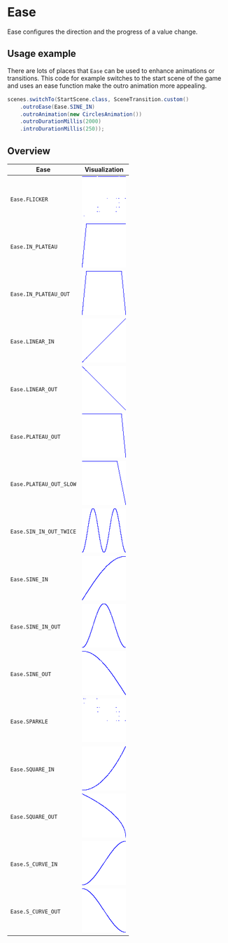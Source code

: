 # Ease

Ease configures the direction and the progress of a value change.

## Usage example

There are lots of places that `Ease` can be used to enhance animations or transitions.
This code for example switches to the start scene of the game and uses an ease function make the outro animation more appealing.

``` java
scenes.switchTo(StartScene.class, SceneTransition.custom()
    .outroEase(Ease.SINE_IN)
    .outroAnimation(new CirclesAnimation())
    .outroDurationMillis(2000)
    .introDurationMillis(250));
```

## Overview

| Ease                    | Visualization                             |
|-------------------------|-------------------------------------------|
| `Ease.FLICKER`          | ![FLICKER](FLICKER.png)                   |
| `Ease.IN_PLATEAU`       | ![IN_PLATEAU](IN_PLATEAU.png)             |
| `Ease.IN_PLATEAU_OUT`   | ![IN_PLATEAU_OUT](IN_PLATEAU_OUT.png)     |
| `Ease.LINEAR_IN`        | ![LINEAR_IN](LINEAR_IN.png)               |
| `Ease.LINEAR_OUT`       | ![LINEAR_OUT](LINEAR_OUT.png)             |
| `Ease.PLATEAU_OUT`      | ![PLATEAU_OUT](PLATEAU_OUT.png)           |
| `Ease.PLATEAU_OUT_SLOW` | ![PLATEAU_OUT_SLOW](PLATEAU_OUT_SLOW.png) |
| `Ease.SIN_IN_OUT_TWICE` | ![SIN_IN_OUT_TWICE](SIN_IN_OUT_TWICE.png) |
| `Ease.SINE_IN`          | ![SINE_IN](SINE_IN.png)                   |
| `Ease.SINE_IN_OUT`      | ![SINE_IN_OUT](SINE_IN_OUT.png)           |
| `Ease.SINE_OUT`         | ![SINE_OUT](SINE_OUT.png)                 |
| `Ease.SPARKLE`          | ![SPARKLE](SPARKLE.png)                   |
| `Ease.SQUARE_IN`        | ![SQUARE_IN](SQUARE_IN.png)               |
| `Ease.SQUARE_OUT`       | ![SQUARE_OUT](SQUARE_OUT.png)             |
| `Ease.S_CURVE_IN`       | ![S_CURVE_IN](S_CURVE_IN.png)             |
| `Ease.S_CURVE_OUT`      | ![S_CURVE_OUT](S_CURVE_OUT.png)           |